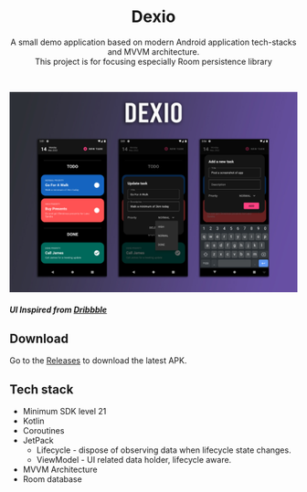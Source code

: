 <h1 align="center">Dexio</h1>
<p align="center">
A small demo application based on modern Android application tech-stacks and MVVM architecture.<br>This project is for focusing especially Room persistence library
</p>
</br>

<p align="center">
<img src="/images/preview.jpg"/>
</p>

##### UI Inspired from [Dribbble](https://dribbble.com/shots/5746131-DailyUI-41-Simple-ToDo-List)


## Download

Go to the [Releases](https://github.com/itsZECHS/Dexio/releases) to download the
latest APK.

## Tech stack

- Minimum SDK level 21
- Kotlin
- Coroutines
- JetPack
    - Lifecycle - dispose of observing data when lifecycle state changes.
    - ViewModel - UI related data holder, lifecycle aware.
- MVVM Architecture
- Room database

